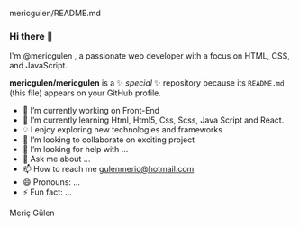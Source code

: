 mericgulen/README.md

### Hi there 👋

I'm @mericgulen , a passionate web developer with a focus on HTML, CSS, and JavaScript.

**mericgulen/mericgulen** is a ✨ _special_ ✨ repository because its `README.md` (this file) appears on your GitHub profile.

- 🔭 I’m currently working on Front-End
- 🌱 I’m currently learning Html, Html5, Css, Scss, Java Script and React.
- 💡 I enjoy exploring new technologies and frameworks
- 👯 I’m looking to collaborate on exciting project
- 🤔 I’m looking for help with ...
- 💬 Ask me about ...
- 📫 How to reach me  gulenmeric@hotmail.com
- 😄 Pronouns: ...
- ⚡ Fun fact: ...

Meriç Gülen

